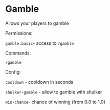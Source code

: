 # Gamble
Allows your players to gamble

Permissions:

`gamble.basic`- access to `/gamble`

Commands:

`/gamble`

Config:

`cooldown` - cooldown in seconds

`shulker-gamble` - allow to gamble with shulker

`win-chance`- chance of winning (from 0.0 to 1.0)
